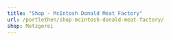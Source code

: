 ```yaml
---
title: "Shop - McIntosh Donald Meat Factory"
url: /portlethen/shop-mcintosh-donald-meat-factory/
shop: Metzgerei
---
```

